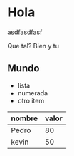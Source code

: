 # Hola
asdfasdfasf

Que tal?
Bien y tu

## Mundo

* lista
* numerada
* otro item

| nombre | valor |
|--------|-------|
| Pedro  | 80    |
| kevin  | 50    |
